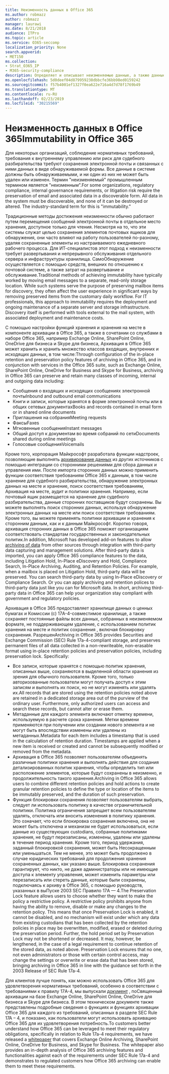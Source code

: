 ```yaml
---
title: Неизменность данных в Office 365
ms.author: robmazz
author: robmazz
manager: laurawi
ms.date: 8/21/2018
audience: ITPro
ms.topic: article
ms.service: O365-seccomp
localization_priority: None
search.appverid:
- MET150
ms.collection:
- Strat_O365_IP
- M365-security-compliance
description: Определяет и описывает неизменяемые данные, а также данные, которые должны быть обнаружены и не могут быть удалены или изменены.
ms.openlocfilehash: 5d0deef04d879959238dbbcfe36bb98ed0159242
ms.sourcegitcommit: f57b4001ef1327f0ea622e716a4d7d78f1769b49
ms.translationtype: MT
ms.contentlocale: ru-RU
ms.lasthandoff: 02/23/2019
ms.locfileid: "30215569"
---
```

# <a name="immutability-in-office-365"></a><span data-ttu-id="ac976-103">Неизменность данных в Office 365</span><span class="sxs-lookup"><span data-stu-id="ac976-103">Immutability in Office 365</span></span>
<span data-ttu-id="ac976-p101">Для некоторых организаций, соблюдение нормативных требований, требования к внутреннему управлению или риск для судебного разбирательства требуют сохранения электронной почты и связанных с ними данных в виде обнаруживаемой формы. Все данные в системе должны быть обнаруживаемыми, и ни один из них не может быть удален или изменен. Термин "неизменяемый" промышленным термином является "неизменным".</span><span class="sxs-lookup"><span data-stu-id="ac976-p101">For some organizations, regulatory compliance, internal governance requirements, or litigation risk require the preservation of email and associated data in a discoverable form. All data in the system must be discoverable, and none of it can be destroyed or altered. The industry-standard term for this is "immutability."</span></span> 

<span data-ttu-id="ac976-p102">Традиционные методы достижения неизменности обычно работают путем перемещения сообщений электронной почты в отдельное место хранения, доступное только для чтения. Несмотря на то, что эти системы служат целью сохранения элементов почтовых ящиков для обнаружения, они часто влияют на работу пользователей по-разному, удаляя сохраненные элементы из настраиваемого ежедневного рабочего процесса. Для ИТ-специалистов этот подход к неизменности требует развертывания и непрерывного обслуживания отдельного сервера и инфраструктуры хранилища. СамоОбнаружение осуществляется с помощью средств, внешних по отношению к почтовой системе, а также затрат на развертывание и обслуживание.</span><span class="sxs-lookup"><span data-stu-id="ac976-p102">Traditional methods of achieving immutability have typically worked by moving email messages to a separate, read-only storage location. While such systems serve the purpose of preserving mailbox items for discovery, they often affect the user experience in significant ways by removing preserved items from the customary daily workflow. For IT professionals, this approach to immutability requires the deployment and ongoing maintenance of a separate server and storage infrastructure. Discovery itself is performed with tools external to the mail system, with associated deployment and maintenance costs.</span></span>

<span data-ttu-id="ac976-111">С помощью настройки функций хранения и хранения на месте в компоненте архивации в Office 365, а также в сочетании со службами в наборе Office 365, например Exchange Online, SharePoint Online, OneDrive для бизнеса и Skype для бизнеса, Архивация в Office 365 может хранить и хранить множество классов входящих, внутренних и исходящих данных, в том числе:</span><span class="sxs-lookup"><span data-stu-id="ac976-111">Through configuration of the in-place retention and preservation policy features of archiving in Office 365, and in conjunction with services in the Office 365 suite, such as Exchange Online, SharePoint Online, OneDrive for Business and Skype for Business, archiving in Office 365 can preserve and retain many classes of incoming, internal and outgoing data including:</span></span>
- <span data-ttu-id="ac976-112">Сообщения о входящих и исходящих сообщениях электронной почты</span><span class="sxs-lookup"><span data-stu-id="ac976-112">Inbound and outbound email communications</span></span>
- <span data-ttu-id="ac976-113">Книги и записи, которые хранятся в форме электронной почты или в общих сетевых документах</span><span class="sxs-lookup"><span data-stu-id="ac976-113">Books and records contained in email form or in shared online documents</span></span>
- <span data-ttu-id="ac976-114">Приглашения на собрания</span><span class="sxs-lookup"><span data-stu-id="ac976-114">Meeting requests</span></span>
- <span data-ttu-id="ac976-115">Факсы</span><span class="sxs-lookup"><span data-stu-id="ac976-115">Faxes</span></span>
- <span data-ttu-id="ac976-116">Мгновенные сообщения</span><span class="sxs-lookup"><span data-stu-id="ac976-116">Instant messages</span></span>
- <span data-ttu-id="ac976-117">Общий доступ к документам во время собраний по сети</span><span class="sxs-lookup"><span data-stu-id="ac976-117">Documents shared during online meetings</span></span>
- <span data-ttu-id="ac976-118">Голосовые сообщения</span><span class="sxs-lookup"><span data-stu-id="ac976-118">Voicemails</span></span>

<span data-ttu-id="ac976-p103">Кроме того, корпорация Майкрософт разработала функции надстроек, позволяющие выполнять [архивирование данных](https://support.office.com/article/Archiving-third-party-data-in-Office-365-0ce338d5-3666-4a18-86ab-c6910ff408cc) из других источников с помощью интеграции со сторонними решениями для сбора данных и управления ими. После импорта сторонних данных можно применить функции соответствия требованиям Office 365 к данным, в том числе хранение для судебного разбирательства, обнаружение электронных данных на месте и хранение, поиск соответствия требованиям, Архивация на месте, аудит и политики хранения. Например, если почтовый ящик размещается на хранение для судебного разбирательства, данные сторонних поставщиков будут сохранены. Вы можете выполнять поиск сторонних данных, используя обнаружение электронных данных на месте или поиск соответствия требованиям. Кроме того, вы можете применять политики архивации и хранения к сторонним данным, как и к данным Майкрософт. Коротко говоря, архивация сторонних данных в Office 365 поможет организациям соответствовать стандартам государственных и законодательных политик.</span><span class="sxs-lookup"><span data-stu-id="ac976-p103">In addition, Microsoft has developed add-on features to allow [archiving of data](https://support.office.com/article/Archiving-third-party-data-in-Office-365-0ce338d5-3666-4a18-86ab-c6910ff408cc) from other sources through integration with third-party data capturing and management solutions. After third-party data is imported, you can apply Office 365 compliance features to the data, including Litigation Hold, In-Place eDiscovery and Hold, Compliance Search, In-Place Archiving, Auditing, and Retention Policies. For example, when a mailbox is placed on Litigation Hold, third-party data will be preserved. You can search third-party data by using In-Place eDiscovery or Compliance Search. Or you can apply archiving and retention polices to third-party data just like you can for Microsoft data. In short, archiving third-party data in Office 365 can help your organization stay compliant with government and regulatory policies.</span></span>

<span data-ttu-id="ac976-p104">Архивация в Office 365 предоставляет хранилище данных о ценных бумагах и Комиссии (с) 17A-4-совместимое хранилище, а также сохраняет постоянные файлы всех данных, собранных в неизменяемом формате, не поддерживающем удаление, с использованием политик хранения на месте и политик сохранения , включая блокировку сохранения. Разрешен</span><span class="sxs-lookup"><span data-stu-id="ac976-p104">Archiving in Office 365 provides Securities and Exchange Commission (SEC) Rule 17a-4-compliant storage, and preserves permanent files of all data collected in a non-rewriteable, non-erasable format using in-place retention policies and preservation policies, including preservation lock. Specifically:</span></span>
- <span data-ttu-id="ac976-p105">Все записи, которые хранятся с помощью политик хранения, описанных выше, сохраняются в выделенной области хранения из зрения для обычного пользователя. Кроме того, только авторизованные пользователи могут получать доступ к этим записям и выполнять их поиск, но не могут изменять или удалять их.</span><span class="sxs-lookup"><span data-stu-id="ac976-p105">All records that are stored using the retention policies noted above are retained in a dedicated storage area out of the purview of the ordinary user. Furthermore, only authorized users can access and search these records, but cannot alter or erase them.</span></span>
- <span data-ttu-id="ac976-p106">Метаданные для каждого элемента включают отметку времени, используемую в расчете срока хранения. Метки времени применяются при получении или создании нового элемента и не могут быть впоследствии изменены или удалены из метаданных.</span><span class="sxs-lookup"><span data-stu-id="ac976-p106">Metadata for each item includes a timestamp that is used in the calculation of retention duration. Timestamps are applied when a new item is received or created and cannot be subsequently modified or removed from the metadata.</span></span>
- <span data-ttu-id="ac976-131">Архивация в Office 365 позволяет пользователям объединять различные политики хранения и выполнять действия для создания детализированных политик хранения, чтобы определить тип или расположение элементов, которые будут сохранены в неизменно, и продолжительность такого хранения.</span><span class="sxs-lookup"><span data-stu-id="ac976-131">Archiving in Office 365 allows users to combine different retention policies and hold actions to create granular retention policies to define the type or location of the items to be immutably preserved, and the duration of such preservation.</span></span>
- <span data-ttu-id="ac976-p107">Функция блокировки сохранения позволяет пользователям выбрать, следует ли использовать политику в качестве ограничительной политики. Политика ограничения запрещает всем пользователям удалять, отключать или вносить изменения в политику хранения. Это означает, что если блокировка сохранения включена, она не может быть отключена и механизм не будет использоваться, если данные из существующих custodians, собранные политиками хранения, не будут перезаписаны, изменены, удалены или удалены в течение период хранения. Кроме того, период удержания, заданный блокировкой сохранения, может быть Несокращенным или уменьшаться. Тем не менее, это может быть продолжено в случае юридических требований для продолжения хранения сохраненных данных, как указано выше. Блокировка сохранения гарантирует, что никто, не даже администраторы или не имеющие доступа к элементу управления, может изменить параметры или перезаписать или стереть данные, которые были сохранены, подключаясь к архиву в Office 365, с помощью руководств, указанных в выПуске 2003 SEC Правило 17A — 4.</span><span class="sxs-lookup"><span data-stu-id="ac976-p107">The Preservation Lock feature allows users to choose whether they want to make the policy a restrictive policy. A restrictive policy prohibits anyone from having the ability to remove, disable or make any changes to the retention policy. This means that once Preservation Lock is enabled, it cannot be disabled, and no mechanism will exist under which any data from existing custodians that has been collected by the retention policies in place may be overwritten, modified, erased or deleted during the preservation period. Further, the hold period set by Preservation Lock may not be shortened or decreased. It may, however, be lengthened, in the case of a legal requirement to continue retention of the stored data, as noted above. Preservation Lock ensures that no one, not even administrators or those with certain control access, may change the settings or overwrite or erase data that has been stored, bringing archiving in Office 365 in line with the guidance set forth in the 2003 Release of SEC Rule 17a-4.</span></span>

<span data-ttu-id="ac976-p108">Для клиентов лучше понять, как можно использовать Office 365 для удовлетворения нормативных требований, особенно в соответствии с требованиями к правилу 17A-4, мы выпускали [документ](https://go.microsoft.com/fwlink/?linkid=830440) , поСвященный архивации на базе Exchange Online, SharePoint Online, OneDrive для бизнеса и Skype для бизнеса. В этом техническом документе также представлены подробные сведения о функциях и функциях архивации Office 365 для каждого из требований, описанных в разделе SEC Rule 17A – 4, и показано, как пользователи могут использовать архивацию Office 365 для их удовлетворения потребность.</span><span class="sxs-lookup"><span data-stu-id="ac976-p108">To customers better understand how Office 365 can be leveraged to meet their regulatory obligations, specifically in relation to Rule 17a-4 requirements, we have released a [whitepaper](https://go.microsoft.com/fwlink/?linkid=830440) that covers Exchange Online Archiving, SharePoint Online, OneDrive for Business, and Skype for Business. The whitepaper also provides an in-depth analysis of Office 365 archiving features and functionalities against each of the requirements under SEC Rule 17a-4 and demonstrates to regulated customers how Office 365 archiving can enable them to meet these requirements.</span></span>